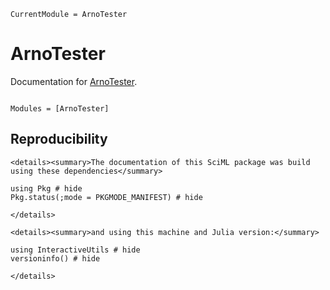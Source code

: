 ```@meta
CurrentModule = ArnoTester
```

# ArnoTester

Documentation for [ArnoTester](https://github.com/ArnoStrouwen/ArnoTester.jl).

```@index
```

```@autodocs
Modules = [ArnoTester]
```
## Reproducibility
```@raw html
<details><summary>The documentation of this SciML package was build using these dependencies</summary>
```
```@example
using Pkg # hide
Pkg.status(;mode = PKGMODE_MANIFEST) # hide
```
```@raw html
</details>
```
```@raw html
<details><summary>and using this machine and Julia version:</summary>
```
```@example
using InteractiveUtils # hide
versioninfo() # hide
```
```@raw html
</details>
```

